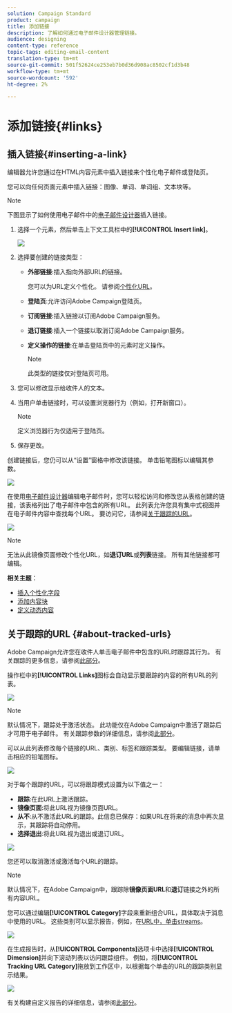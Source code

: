 ```yaml
---
solution: Campaign Standard
product: campaign
title: 添加链接
description: 了解如何通过电子邮件设计器管理链接。
audience: designing
content-type: reference
topic-tags: editing-email-content
translation-type: tm+mt
source-git-commit: 501f52624ce253eb7b0d36d908ac8502cf1d3b48
workflow-type: tm+mt
source-wordcount: '592'
ht-degree: 2%

---
```



# 添加链接{#links}

## 插入链接{#inserting-a-link}

编辑器允许您通过在HTML内容元素中插入链接来个性化电子邮件或登陆页。

您可以向任何页面元素中插入链接：图像、单词、单词组、文本块等。

>[!NOTE]
>
>下图显示了如何使用电子邮件中的[电子邮件设计器](../../designing/using/designing-content-in-adobe-campaign.md)插入链接。

1. 选择一个元素，然后单击上下文工具栏中的&#x200B;**[!UICONTROL Insert link]**。

   ![](assets/des_insert_link.png)

1. 选择要创建的链接类型：

   * **外部链接**:插入指向外部URL的链接。

      您可以为URL定义个性化。 请参阅[个性化URL](../../designing/using/using-reusable-content.md#creating-a-content-fragment)。

   * **登陆页**:允许访问Adobe Campaign登陆页。
   * **订阅链接**:插入链接以订阅Adobe Campaign服务。
   * **退订链接**:插入一个链接以取消订阅Adobe Campaign服务。
   * **定义操作的链接**:在单击登陆页中的元素时定义操作。

      >[!NOTE]
      >
      >此类型的链接仅对登陆页可用。

1. 您可以修改显示给收件人的文本。
1. 当用户单击链接时，可以设置浏览器行为（例如，打开新窗口）。

   >[!NOTE]
   >
   >定义浏览器行为仅适用于登陆页。

1. 保存更改。

创建链接后，您仍可以从“设置”窗格中修改该链接。 单击铅笔图标以编辑其参数。

![](assets/des_link_edit.png)

在使用[电子邮件设计器](../../designing/using/designing-content-in-adobe-campaign.md)编辑电子邮件时，您可以轻松访问和修改您从表格创建的链接，该表格列出了电子邮件中包含的所有URL。 此列表允许您具有集中式视图并在电子邮件内容中查找每个URL。 要访问它，请参阅[关于跟踪的URL](#about-tracked-urls)。

![](assets/des_link_list.png)

>[!NOTE]
>
>无法从此镜像页面修改个性化URL，如&#x200B;**退订URL**&#x200B;或&#x200B;**列表**&#x200B;链接。 所有其他链接都可编辑。

**相关主题**：

* [插入个性化字段](../../designing/using/personalization.md#inserting-a-personalization-field)
* [添加内容块](../../designing/using/personalization.md#adding-a-content-block)
* [定义动态内容](../../designing/using/personalization.md#defining-dynamic-content-in-an-email)

## 关于跟踪的URL {#about-tracked-urls}

Adobe Campaign允许您在收件人单击电子邮件中包含的URL时跟踪其行为。 有关跟踪的更多信息，请参阅[此部分](../../sending/using/tracking-messages.md#about-tracking)。

操作栏中的&#x200B;**[!UICONTROL Links]**&#x200B;图标会自动显示要跟踪的内容的所有URL的列表。

![](assets/des_links.png)

>[!NOTE]
>
>默认情况下，跟踪处于激活状态。 此功能仅在Adobe Campaign中激活了跟踪后才可用于电子邮件。 有关跟踪参数的详细信息，请参阅[此部分](../../administration/using/configuring-email-channel.md#tracking-parameters)。

可以从此列表修改每个链接的URL、类别、标签和跟踪类型。 要编辑链接，请单击相应的铅笔图标。

![](assets/des_links_tracking.png)

对于每个跟踪的URL，可以将跟踪模式设置为以下值之一：

* **跟踪**:在此URL上激活跟踪。
* **镜像页面**:将此URL视为镜像页面URL。
* **从不**:从不激活此URL的跟踪。此信息已保存：如果URL在将来的消息中再次显示，其跟踪将自动停用。
* **选择退出**:将此URL视为退出或退订URL。

![](assets/des_link_tracking_type.png)

您还可以取消激活或激活每个URL的跟踪。

>[!NOTE]
>
>默认情况下，在Adobe Campaign中，跟踪除&#x200B;**镜像页面URL**&#x200B;和&#x200B;**退订**&#x200B;链接之外的所有内容URL。

您可以通过编辑&#x200B;**[!UICONTROL Category]**&#x200B;字段来重新组合URL，具体取决于消息中使用的URL。 这些类别可以显示报告，例如，在[URL中，单击streams](../../reporting/using/urls-and-click-streams.md)。

![](assets/des_link_tracking_category.png)

在生成报告时，从&#x200B;**[!UICONTROL Components]**&#x200B;选项卡中选择&#x200B;**[!UICONTROL Dimension]**&#x200B;并向下滚动列表以访问跟踪组件。 例如，将&#x200B;**[!UICONTROL Tracking URL Category]**&#x200B;拖放到工作区中，以根据每个单击的URL的跟踪类别显示结果。

![](assets/des_link_tracking_report.png)

有关构建自定义报告的详细信息，请参阅[此部分](../../reporting/using/about-dynamic-reports.md)。
